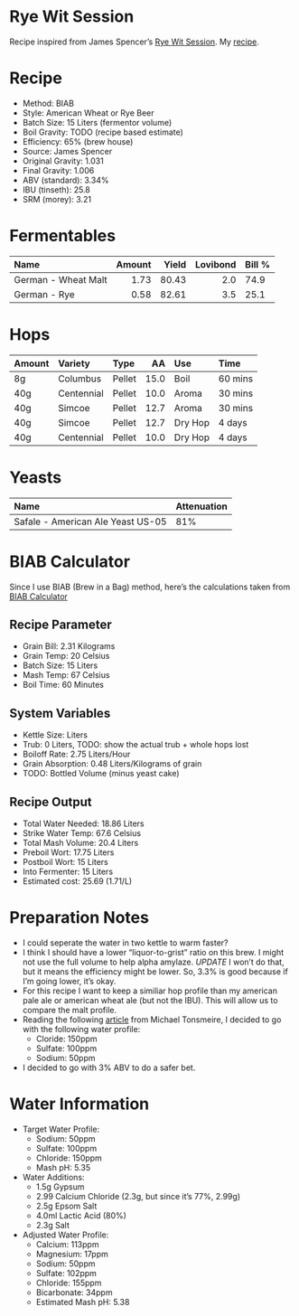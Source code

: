 Rye Wit Session
================

Recipe inspired from James Spencer’s [Rye Wit
Session](http://beerandwinejournal.com/rye-wit-session-beer). My
[recipe](https://www.brewersfriend.com/homebrew/recipe/view/646277/rye-wit-session-ale).

# Recipe

  - Method: BIAB
  - Style: American Wheat or Rye Beer
  - Batch Size: 15 Liters (fermentor volume)  
  - Boil Gravity: TODO (recipe based estimate)  
  - Efficiency: 65% (brew house)  
  - Source: James Spencer
  - Original Gravity: 1.031
  - Final Gravity: 1.006
  - ABV (standard): 3.34%
  - IBU (tinseth): 25.8
  - SRM (morey): 3.21

# Fermentables

| Name                | Amount | Yield | Lovibond | Bill % |
| :------------------ | -----: | ----: | -------: | :----- |
| German - Wheat Malt |   1.73 | 80.43 |      2.0 | 74.9   |
| German - Rye        |   0.58 | 82.61 |      3.5 | 25.1   |

# Hops

| Amount | Variety    | Type   |   AA | Use     | Time    |
| :----- | :--------- | :----- | ---: | :------ | :------ |
| 8g     | Columbus   | Pellet | 15.0 | Boil    | 60 mins |
| 40g    | Centennial | Pellet | 10.0 | Aroma   | 30 mins |
| 40g    | Simcoe     | Pellet | 12.7 | Aroma   | 30 mins |
| 40g    | Simcoe     | Pellet | 12.7 | Dry Hop | 4 days  |
| 40g    | Centennial | Pellet | 10.0 | Dry Hop | 4 days  |

# Yeasts

| Name                              | Attenuation |
| :-------------------------------- | :---------- |
| Safale - American Ale Yeast US-05 | 81%         |

# BIAB Calculator

Since I use BIAB (Brew in a Bag) method, here’s the calculations taken
from [BIAB Calculator](http://www.biabcalculator.com/)

## Recipe Parameter

  - Grain Bill: 2.31 Kilograms
  - Grain Temp: 20 Celsius
  - Batch Size: 15 Liters
  - Mash Temp: 67 Celsius
  - Boil Time: 60 Minutes

## System Variables

  - Kettle Size: Liters
  - Trub: 0 Liters, TODO: show the actual trub + whole hops lost
  - Boiloff Rate: 2.75 Liters/Hour
  - Grain Absorption: 0.48 Liters/Kilograms of grain
  - TODO: Bottled Volume (minus yeast cake)

## Recipe Output

  - Total Water Needed: 18.86 Liters
  - Strike Water Temp: 67.6 Celsius
  - Total Mash Volume: 20.4 Liters
  - Preboil Wort: 17.75 Liters
  - Postboil Wort: 15 Liters
  - Into Fermenter: 15 Liters
  - Estimated cost: 25.69 (1.71/L)

# Preparation Notes

  - I could seperate the water in two kettle to warm faster?
  - I think I should have a lower “liquor-to-grist” ratio on this brew.
    I might not use the full volume to help alpha amylaze. *UPDATE* I
    won’t do that, but it means the efficiency might be lower. So, 3.3%
    is good because if I’m going lower, it’s okay.
  - For this recipe I want to keep a similiar hop profile than my
    american pale ale or american wheat ale (but not the IBU). This will
    allow us to compare the malt profile.
  - Reading the following
    [article](https://www.themadfermentationist.com/2017/06/23-abv-session-neipa.html)
    from Michael Tonsmeire, I decided to go with the following water
    profile:
      - Cloride: 150ppm
      - Sulfate: 100ppm
      - Sodium: 50ppm
  - I decided to go with 3% ABV to do a safer bet.

# Water Information

  - Target Water Profile:
      - Sodium: 50ppm
      - Sulfate: 100ppm
      - Chloride: 150ppm
      - Mash pH: 5.35
  - Water Additions:
      - 1.5g Gypsum
      - 2.99 Calcium Chloride (2.3g, but since it’s 77%, 2.99g)
      - 2.5g Epsom Salt
      - 4.0ml Lactic Acid (80%)
      - 2.3g Salt
  - Adjusted Water Profile:
      - Calcium: 113ppm
      - Magnesium: 17ppm
      - Sodium: 50ppm
      - Sulfate: 102ppm
      - Chloride: 155ppm
      - Bicarbonate: 34ppm
      - Estimated Mash pH: 5.38
